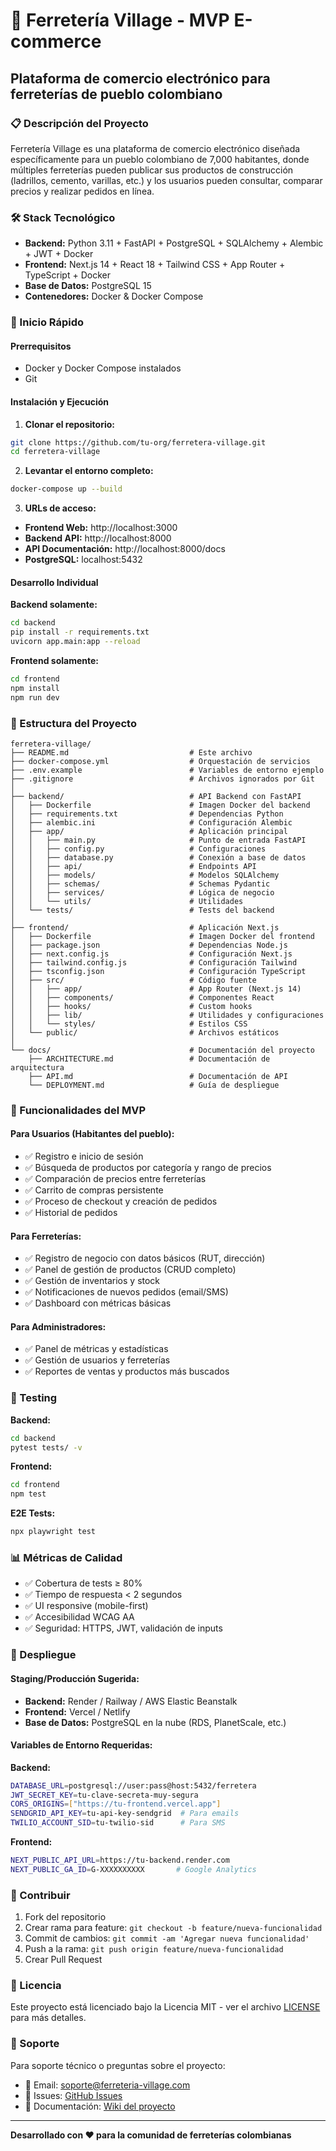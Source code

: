 # 🏪 Ferretería Village - MVP E-commerce
## Plataforma de comercio electrónico para ferreterías de pueblo colombiano

### 📋 Descripción del Proyecto

Ferretería Village es una plataforma de comercio electrónico diseñada específicamente para un pueblo colombiano de 7,000 habitantes, donde múltiples ferreterías pueden publicar sus productos de construcción (ladrillos, cemento, varillas, etc.) y los usuarios pueden consultar, comparar precios y realizar pedidos en línea.

### 🛠️ Stack Tecnológico

- **Backend:** Python 3.11 + FastAPI + PostgreSQL + SQLAlchemy + Alembic + JWT + Docker
- **Frontend:** Next.js 14 + React 18 + Tailwind CSS + App Router + TypeScript + Docker
- **Base de Datos:** PostgreSQL 15
- **Contenedores:** Docker & Docker Compose

### 🚀 Inicio Rápido

#### Prerrequisitos
- Docker y Docker Compose instalados
- Git

#### Instalación y Ejecución

1. **Clonar el repositorio:**
```bash
git clone https://github.com/tu-org/ferretera-village.git
cd ferretera-village
```

2. **Levantar el entorno completo:**
```bash
docker-compose up --build
```

3. **URLs de acceso:**
- **Frontend Web:** http://localhost:3000
- **Backend API:** http://localhost:8000
- **API Documentación:** http://localhost:8000/docs
- **PostgreSQL:** localhost:5432

#### Desarrollo Individual

**Backend solamente:**
```bash
cd backend
pip install -r requirements.txt
uvicorn app.main:app --reload
```

**Frontend solamente:**
```bash
cd frontend
npm install
npm run dev
```

### 📁 Estructura del Proyecto

```
ferretera-village/
├── README.md                           # Este archivo
├── docker-compose.yml                  # Orquestación de servicios
├── .env.example                        # Variables de entorno ejemplo
├── .gitignore                          # Archivos ignorados por Git
│
├── backend/                            # API Backend con FastAPI
│   ├── Dockerfile                      # Imagen Docker del backend
│   ├── requirements.txt                # Dependencias Python
│   ├── alembic.ini                     # Configuración Alembic
│   ├── app/                            # Aplicación principal
│   │   ├── main.py                     # Punto de entrada FastAPI
│   │   ├── config.py                   # Configuraciones
│   │   ├── database.py                 # Conexión a base de datos
│   │   ├── api/                        # Endpoints API
│   │   ├── models/                     # Modelos SQLAlchemy
│   │   ├── schemas/                    # Schemas Pydantic
│   │   ├── services/                   # Lógica de negocio
│   │   └── utils/                      # Utilidades
│   └── tests/                          # Tests del backend
│
├── frontend/                           # Aplicación Next.js
│   ├── Dockerfile                      # Imagen Docker del frontend
│   ├── package.json                    # Dependencias Node.js
│   ├── next.config.js                  # Configuración Next.js
│   ├── tailwind.config.js              # Configuración Tailwind
│   ├── tsconfig.json                   # Configuración TypeScript
│   ├── src/                            # Código fuente
│   │   ├── app/                        # App Router (Next.js 14)
│   │   ├── components/                 # Componentes React
│   │   ├── hooks/                      # Custom hooks
│   │   ├── lib/                        # Utilidades y configuraciones
│   │   └── styles/                     # Estilos CSS
│   └── public/                         # Archivos estáticos
│
└── docs/                               # Documentación del proyecto
    ├── ARCHITECTURE.md                 # Documentación de arquitectura
    ├── API.md                          # Documentación de API
    └── DEPLOYMENT.md                   # Guía de despliegue
```

### 🎯 Funcionalidades del MVP

#### Para Usuarios (Habitantes del pueblo):
- ✅ Registro e inicio de sesión
- ✅ Búsqueda de productos por categoría y rango de precios  
- ✅ Comparación de precios entre ferreterías
- ✅ Carrito de compras persistente
- ✅ Proceso de checkout y creación de pedidos
- ✅ Historial de pedidos

#### Para Ferreterías:
- ✅ Registro de negocio con datos básicos (RUT, dirección)
- ✅ Panel de gestión de productos (CRUD completo)
- ✅ Gestión de inventarios y stock
- ✅ Notificaciones de nuevos pedidos (email/SMS)
- ✅ Dashboard con métricas básicas

#### Para Administradores:
- ✅ Panel de métricas y estadísticas
- ✅ Gestión de usuarios y ferreterías
- ✅ Reportes de ventas y productos más buscados

### 🧪 Testing

**Backend:**
```bash
cd backend
pytest tests/ -v
```

**Frontend:**
```bash
cd frontend
npm test
```

**E2E Tests:**
```bash
npx playwright test
```

### 📊 Métricas de Calidad

- ✅ Cobertura de tests ≥ 80%
- ✅ Tiempo de respuesta < 2 segundos
- ✅ UI responsive (mobile-first)
- ✅ Accesibilidad WCAG AA
- ✅ Seguridad: HTTPS, JWT, validación de inputs

### 🚢 Despliegue

#### Staging/Producción Sugerida:
- **Backend:** Render / Railway / AWS Elastic Beanstalk
- **Frontend:** Vercel / Netlify
- **Base de Datos:** PostgreSQL en la nube (RDS, PlanetScale, etc.)

#### Variables de Entorno Requeridas:

**Backend:**
```bash
DATABASE_URL=postgresql://user:pass@host:5432/ferretera
JWT_SECRET_KEY=tu-clave-secreta-muy-segura
CORS_ORIGINS=["https://tu-frontend.vercel.app"]
SENDGRID_API_KEY=tu-api-key-sendgrid  # Para emails
TWILIO_ACCOUNT_SID=tu-twilio-sid      # Para SMS
```

**Frontend:**
```bash
NEXT_PUBLIC_API_URL=https://tu-backend.render.com
NEXT_PUBLIC_GA_ID=G-XXXXXXXXXX       # Google Analytics
```

### 👥 Contribuir

1. Fork del repositorio
2. Crear rama para feature: `git checkout -b feature/nueva-funcionalidad`
3. Commit de cambios: `git commit -am 'Agregar nueva funcionalidad'`
4. Push a la rama: `git push origin feature/nueva-funcionalidad`
5. Crear Pull Request

### 📄 Licencia

Este proyecto está licenciado bajo la Licencia MIT - ver el archivo [LICENSE](LICENSE) para más detalles.

### 🤝 Soporte

Para soporte técnico o preguntas sobre el proyecto:
- 📧 Email: soporte@ferreteria-village.com
- 🐛 Issues: [GitHub Issues](https://github.com/tu-org/ferretera-village/issues)
- 📖 Documentación: [Wiki del proyecto](https://github.com/tu-org/ferretera-village/wiki)

---

**Desarrollado con ❤️ para la comunidad de ferreterías colombianas**